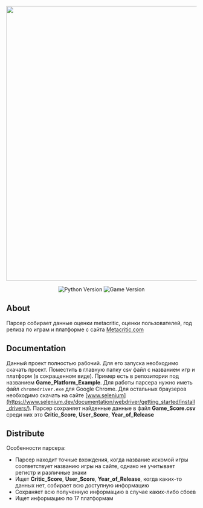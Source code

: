 <p align="center">
      <img src="https://i.ibb.co/KWwTWWK/PQx-Wbey-B2-Ngr-Eo5-KOMXdmw.png" width="726">
</p>

<p align="center">
   <img src="https://img.shields.io/badge/Python-3.10-blue" alt="Python Version">
   <img src="https://img.shields.io/badge/Version-1.0-lightgrey" alt="Game Version">
</p>

## About

Парсер собирает данные оценки metacritic, оценки пользователей, год релиза по играм и платформе с сайта [Metacritic.com](https://www.metacritic.com)

## Documentation

Данный проект полностью рабочий. Для его запуска необходимо скачать проект. Поместить в главную папку csv файл с названием игр и платформ (в сокращенном виде). 
Пример есть в репозитории под названием **Game_Platform_Example**. Для работы парсера нужно иметь файл `chromedriver.exe` для Google Chrome.
Для остальных браузеров необходимо скачать на сайте [www.selenium](https://www.selenium.dev/documentation/webdriver/getting_started/install_drivers/).
Парсер сохраняет найденные данные в файл **Game_Score.csv** среди них это **Critic_Score**, **User_Score**, **Year_of_Release**


## Distribute

Особенности парсера:
+ Парсер находит точные вхождения, когда название искомой игры соответствует названию игры на сайте, однако не учитывает регистр и различные знаки
+ Ищет **Critic_Score**, **User_Score**, **Year_of_Release**, когда каких-то данных нет, собирает всю доступную информацию
+ Сохраняет всю полученную информацию в случае каких-либо сбоев
+ Ищет информацию по 17 платформам
